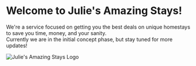 # Welcome to Julie's Amazing Stays!

We're a service focused on getting you the best deals on unique homestays to save you time, money, and your sanity.  
Currently we are in the initial concept phase, but stay tuned for more updates!

![Julie's Amazing Stays Logo](./Red_Letters_Transaparent_Bg.png)
